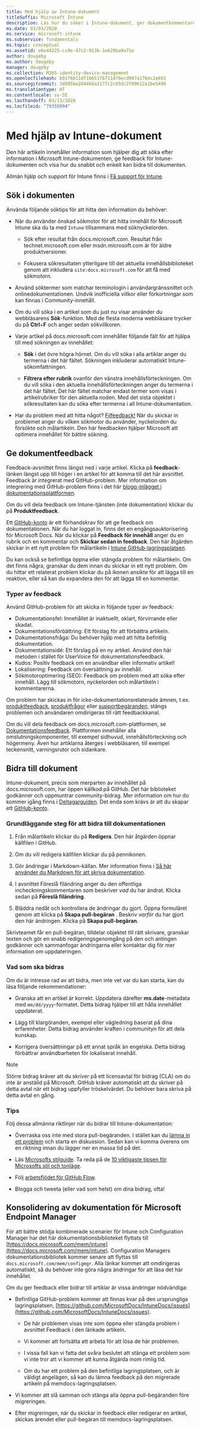 ```yaml
---
title: Med hjälp av Intune-dokument
titleSuffix: Microsoft Intune
description: Läs hur du söker i Intune-dokument, ger dokumentkommentarer och bidrar till dokumenten.
ms.date: 03/03/2020
ms.service: microsoft-intune
ms.subservice: fundamentals
ms.topic: conceptual
ms.assetid: e6e44225-cc9e-47c2-913b-1e629ba9a71e
author: dougeby
ms.author: dougeby
manager: dougeby
ms.collection: M365-identity-device-management
ms.openlocfilehash: b91f6b11df1b65176711df0ecd907a1764c2e692
ms.sourcegitcommit: 3d895be2844bda2177c2c85dc2f09612a1be5490
ms.translationtype: HT
ms.contentlocale: sv-SE
ms.lasthandoff: 03/13/2020
ms.locfileid: "79355094"
---
```

# <a name="using-the-intune-docs"></a>Med hjälp av Intune-dokument

Den här artikeln innehåller information som hjälper dig att söka efter information i Microsoft Intune-dokumenten, ge feedback för Intune-dokumenten och visa hur du snabbt och enkelt kan bidra till dokumenten.

Allmän hjälp och support för Intune finns i [Få support för Intune](get-support.md).

## <a name="search-the-docs"></a>Sök i dokumenten

 Använda följande söktips för att hitta den information du behöver:  

- När du använder önskad sökmotor för att hitta innehåll för Microsoft Intune ska du ta med `Intune` tillsammans med söknyckelorden.  

  - Sök efter resultat från docs.microsoft.com. Resultat från technet.microsoft.com eller msdn.microsoft.com är för äldre produktversioner.  

  - Fokusera sökresultaten ytterligare till det aktuella innehållsbiblioteket genom att inkludera `site:docs.microsoft.com` för att få med sökmotorn.  

- Använd söktermer som matchar terminologin i användargränssnittet och onlinedokumentationen. Undvik inofficiella villkor eller förkortningar som kan finnas i Community-innehåll.

- Om du vill söka i en artikel som du just nu visar använder du webbläsarens **Sök**-funktion. Med de flesta moderna webbläsare trycker du på **Ctrl**+**F** och anger sedan sökvillkoren.  

- Varje artikel på docs.microsoft.com innehåller följande fält för att hjälpa till med sökningen av innehållet:  

  - **Sök** i det övre högra hörnet. Om du vill söka i alla artiklar anger du termerna i det här fältet. Sökningen inkluderar automatiskt Intune-sökomfattningen.

  - **Filtrera efter rubrik** ovanför den vänstra innehållsförteckningen. Om du vill söka i den aktuella innehållsförteckningen anger du termerna i det här fältet. Det här fältet matchar endast termer som visas i artikelrubriker för den aktuella noden. Med det sista objektet i sökresultaten kan du söka efter termerna i all Intune-dokumentation.

- Har du problem med att hitta något? [Filfeedback!](#provide-doc-feedback) När du skickar in problemet anger du vilken sökmotor du använder, nyckelorden du försökte och målartikeln. Den här feedbacken hjälper Microsoft att optimera innehållet för bättre sökning.  

## <a name="provide-doc-feedback"></a>Ge dokumentfeedback

Feedback-avsnittet finns längst ned i varje artikel. Klicka på **feedback**-länken längst upp till höger i en artikel för att komma till det här avsnittet. Feedback är integrerat med GitHub-problem. Mer information om integrering med GitHub-problem finns i det här [blogg-inlägget i dokumentationsplattformen](https://docs.microsoft.com/teamblog/a-new-feedback-system-is-coming-to-docs).

Om du vill dela feedback om Intune-tjänsten (inte dokumentation) klickar du på **Produktfeedback**.

Ett [GitHub-konto](https://github.com/join) är ett förhandskrav för att ge feedback om dokumentationen. När du har loggat in, finns det en engångsauktorisering för Microsoft Docs. När du klickar på **Feedback för innehåll** anger du en rubrik och en kommentar och **Skickar sedan in feedback**. Den här åtgärden skickar in ett nytt problem för målartikeln i [Intune GitHub-lagringsplatsen](https://github.com/MicrosoftDocs/intunedocs/issues).

Du kan också se befintliga öppna eller stängda problem för målartikeln. Om det finns några, granskar du dem innan du skickar in ett nytt problem. Om du hittar ett relaterat problem klickar du på ikonen ansikte för att lägga till en reaktion, eller så kan du expandera den för att lägga till en kommentar.

### <a name="types-of-feedback"></a>Typer av feedback

Använd GitHub-problem för att skicka in följande typer av feedback:

- Dokumentationsfel: Innehållet är inaktuellt, oklart, förvirrande eller skadat.
- Dokumentationsförbättring: Ett förslag för att förbättra artikeln.
- Dokumentationsfråga: Du behöver hjälp med att hitta befintlig dokumentation.
- Dokumentationsidé: Ett förslag på en ny artikel. Använd den här metoden i stället för UserVoice för dokumentationsfeedback.
- Kudos: Positiv feedback om en användbar eller informativ artikel!
- Lokalisering: Feedback om översättning av innehåll.
- Sökmotoroptimering (SEO): Feedback om problem med att söka efter innehåll. Lägg till sökmotorn, nyckelorden och målartikeln i kommentarerna.

Om problem har skickas in för icke-dokumentationsrelaterade ämnen, t.ex. [produktfeedback](https://microsoftintune.uservoice.com/forums/291681-ideas), [produktfrågor](https://social.technet.microsoft.com/Forums/en-US/home?forum=microsoftintuneprod) eller [supportbegäranden](get-support.md), stängs problemen och användaren omdirigeras till rätt feedbackkanal.

Om du vill dela feedback om docs.microsoft.com-plattformen, se [Dokumentationsfeedback](https://aka.ms/sitefeedback). Plattformen innehåller alla omslutningskomponenter, till exempel sidhuvud, innehållsförteckning och högermeny. Även hur artiklarna återges i webbläsaren, till exempel teckensnitt, varningsrutor och sidankare.

## <a name="contribute-to-docs"></a>Bidra till dokument

Intune-dokument, precis som merparten av innehållet på docs.microsoft.com, har öppen källkod på GitHub. Det här biblioteket godkänner och uppmuntrar community-bidrag. Mer information om hur du kommer igång finns i [Deltagarguiden](https://docs.microsoft.com/contribute). Det enda som krävs är att du skapar ett [GitHub-konto](https://github.com/join).

### <a name="basic-steps-to-contribute-to-docs"></a>Grundläggande steg för att bidra till dokumentationen

1. Från målartikeln klickar du på **Redigera**. Den här åtgärden öppnar källfilen i GitHub.  

2. Om du vill redigera källfilen klickar du på pennikonen.  

3. Gör ändringar i Markdown-källan. Mer information finns i [Så här använder du Markdown för att skriva dokumentation](https://docs.microsoft.com/contribute/contribute-how-to-write-use-markdown).  

4. I avsnittet Föreslå filändring anger du den offentliga incheckningskommentaren som beskriver *vad* du har ändrat. Klicka sedan på **Föreslå filändring**.  

5. Bläddra nedåt och kontrollera de ändringar du gjort. Öppna formuläret genom att klicka på **Skapa pull-begäran** . Beskriv *varför* du har gjort den här ändringen. Klicka på **Skapa pull-begäran**.

Skrivteamet får en pull-begäran, tilldelar objektet till rätt skrivare, granskar texten och gör en snabb redigeringsgenomgång på den och antingen godkänner och sammanfogar ändringarna eller kontaktar dig för mer information om uppdateringen.  

### <a name="what-to-contribute"></a>Vad som ska bidras

Om du är intresse rad av att bidra, men inte vet var du kan starta, kan du läsa följande rekommendationer:  

- Granska att en artikel är korrekt. Uppdatera därefter **ms.date**-metadata med `mm/dd/yyyy`-formatet. Detta bidrag hjälper till att hålla innehållet uppdaterat.  

- Lägg till klargöranden, exempel eller vägledning baserat på dina erfarenheter. Detta bidrag använder kraften i communityn för att dela kunskap.

- Korrigera översättningar på ett annat språk än engelska. Detta bidrag förbättrar användbarheten för lokaliserat innehåll.  

> [!Note]  
> Större bidrag kräver att du skriver på ett licensavtal för bidrag (CLA) om du inte är anställd på Microsoft. GitHub kräver automatiskt att du skriver på detta avtal när ett bidrag uppfyller tröskelvärdet. Du behöver bara skriva på detta avtal en gång.

### <a name="tips"></a>Tips

Följ dessa allmänna riktlinjer när du bidrar till Intune-dokumentation:

- Överraska oss inte med stora pull-begäranden. I stället kan du [lämna in ett problem](#provide-doc-feedback) och starta en diskussion. Sedan kan vi komma överens om en riktning innan du lägger ner en massa tid på det.  

- Läs [Microsofts stilguide](https://aka.ms/MicrosoftStyle). Ta reda på de [10 viktigaste tipsen för Microsofts stil och tonläge](https://docs.microsoft.com/style-guide/top-10-tips-style-voice).  

- Följ [arbetsflödet för GitHub Flow](https://guides.github.com/introduction/flow/).  

- Blogga och tweeta (eller vad som helst) om dina bidrag, ofta!  

## <a name="consolidation-of-documentation-for-microsoft-endpoint-manager"></a>Konsolidering av dokumentation för Microsoft Endpoint Manager

För att bättre stödja kombinerade scenarier för Intune och Configuration Manager har det här dokumentationsbiblioteket flyttats till [https://docs.microsoft.com/mem/intune](https://docs.microsoft.com/mem/intune). Configuration Managers dokumentationsbibliotek kommer senare att flyttas till `docs.microsoft.com/mem/configmgr`. Alla länkar kommer att omdirigeras automatiskt, så du behöver inte göra några ändringar för att läsa det här innehållet.

Om du ger feedback eller bidrar till artiklar är vissa ändringar nödvändiga:

- Befintliga GitHub-problem kommer att finnas kvar på den ursprungliga lagringsplatsen, [https://github.com/MicrosoftDocs/IntuneDocs/issues](https://github.com/MicrosoftDocs/IntuneDocs/issues).

  - De här problemen visas inte som öppna eller stängda problem i avsnittet Feedback i den länkade artikeln.

  - Vi kommer att fortsätta att arbeta för att lösa de här problemen.

  - I vissa fall kan vi fatta det svåra beslutet att stänga ett problem som vi inte tror att vi kommer att kunna åtgärda inom rimlig tid.

  - Om du har ett problem på den befintliga lagringsplatsen, och är väldigt angelägen, så kan du lämna feedback på den migrerade artikeln på memdocs-lagringsplatsen.

- Vi kommer att slå samman och stänga alla öppna pull-begäranden före migreringen.

- Efter migreringen, när du skickar in feedback eller redigerar en artikel, skickas ärendet eller pull-begäran till memdocs-lagringsplatsen.
